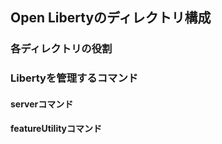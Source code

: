 ## Open Libertyのディレクトリ構成



### 各ディレクトリの役割


### Libertyを管理するコマンド


#### serverコマンド


#### featureUtilityコマンド


#### 
